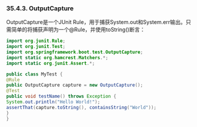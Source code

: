 ### 35.4.3. OutputCapture

OutputCapture是一个JUnit Rule，用于捕获System.out和System.err输出。只需简单的将捕获声明为一个@Rule，并使用toString()断言：
```java
import org.junit.Rule;
import org.junit.Test;
import org.springframework.boot.test.OutputCapture;
import static org.hamcrest.Matchers.*;
import static org.junit.Assert.*;

public class MyTest {
@Rule
public OutputCapture capture = new OutputCapture();
@Test
public void testName() throws Exception {
System.out.println("Hello World!");
assertThat(capture.toString(), containsString("World"));
}
}
```
